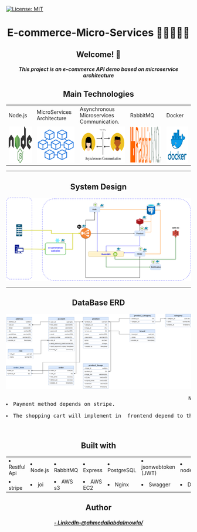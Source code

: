 [![License: MIT](https://img.shields.io/badge/License-MIT-blue.svg)](https://opensource.org/licenses/MIT)
<h1 align="center">E-commerce-Micro-Services 👨‍💻🚀🔥🔥</h1>





 <h2 align="center">Welcome! 👋</h2>
 
  <h5 align="center">This project is an e-commerce API demo based on microservice architecture</h5>



 <h2 align="center">Main Technologies</h2>
<table>
  <tr>
    <td>Node.js</td>
    <td>MicroServices Architecture  </td>
     <td>Asynchronous Microservices Communication.  </td>
     <td>RabbitMQ</td>
    <td>Docker</td>
  </tr>
  <tr>
     <td><img src="Designs/node_image.png" width=200 height=100></td>
    <td><img src="Designs/microservices_image.png" width=200 height=100></td>
    <td><img src="Designs/asynchronous_comm_image.png" width=300 height=100></td>
    <td><img src="Designs/rabbitmq_image.png" width=300 height=100></td>
    <td><img src="Designs/docker_image.png" width=200 height=100></td>
  </tr>
 </table>
 <hr>
 <h2 align="center">System Design</h2>

![System Design](./Designs/last-system_design.png) 

<hr>
 <h2 align="center">DataBase ERD</h2>

![System Design](./Designs/E-commerce_db_erd_final_form.png) 

<pre>
                                                           Notes   
<li>Payment method depends on stripe.</li>                                                          
<li>The shopping cart will implement in  frontend depend to the local storage.</li>

</pre>

 
<h2 align="center">Built with</h2>
<table>
  <tr>
      <td><li color="grean">Restful Api</li></td>
      <td><li>Node.js</li> </td>
      <td><li>RabbitMQ</li></td>
      <td><li>Express</li></td>
      <td><li>PostgreSQL</li></td>
      <td><li>jsonwebtoken (JWT)</li></td>
      <td><li>nodemailer</li></td>
    </tr>
   <tr>
    <td><li>stripe</li></td>
    <td><li>joi</li></td>
    <td><li>AWS s3</li></td>
    <td><li>AWS EC2</li></td>
    <td><li>Nginx</li></td>
    <td><li>Swagger</li></td>
    <td><li>Docker</li></td>
  </tr>

 </table>
 
 <h2 align="center">Author</h2>
  <h5 align="center"> <a href="https://www.linkedin.com/in/ahmedaliabdalmowla/">- LinkedIn-@ahmedaliabdalmowla/ </a> </h5>

